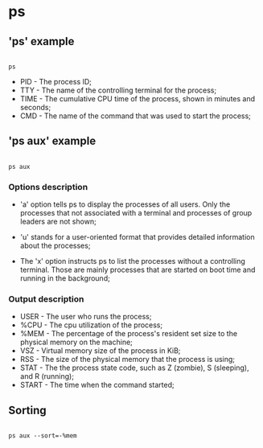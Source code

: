 # ps

## 'ps' example


```

ps

```

- PID - The process ID;
- TTY - The name of the controlling terminal for the process;
- TIME - The cumulative CPU time of the process, shown in minutes and seconds;
- CMD - The name of the command that was used to start the process;


## 'ps aux' example

```

ps aux

```

### Options description

- 'a' option tells ps to display the processes of all users. Only the processes that not associated with a terminal and processes of 
group leaders are not shown;

- 'u' stands for a user-oriented format that provides detailed information about the processes;

- The 'x' option instructs ps to list the processes without a controlling terminal. Those are mainly processes that are started on 
boot time and running in the background;

### Output description

- USER - The user who runs the process;
- %CPU - The cpu utilization of the process;
- %MEM - The percentage of the process's resident set size to the physical memory on the machine;
- VSZ - Virtual memory size of the process in KiB;
- RSS - The size of the physical memory that the process is using;
- STAT - The the process state code, such as Z (zombie), S (sleeping), and R (running);
- START - The time when the command started;

## Sorting


```

ps aux --sort=-%mem

```
